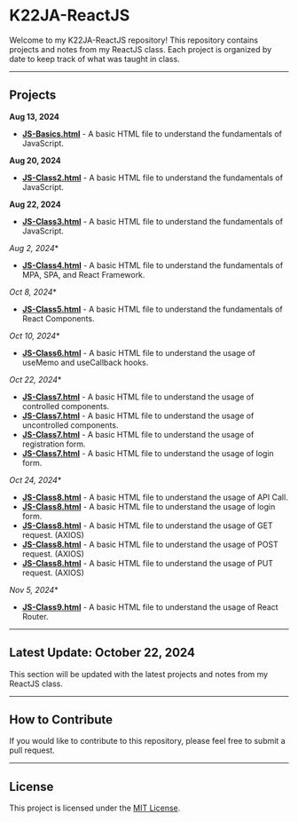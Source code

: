 # K22JA-ReactJS

Welcome to my K22JA-ReactJS repository! This repository contains projects and notes from my ReactJS class. Each project is organized by date to keep track of what was taught in class.

---

## Projects

**Aug 13, 2024**
- **[JS-Basics.html](JS-Basics.html)** - A basic HTML file to understand the fundamentals of JavaScript.

**Aug 20, 2024**
- **[JS-Class2.html](JS-Class2.html)** - A basic HTML file to understand the fundamentals of JavaScript.

**Aug 22, 2024**
- **[JS-Class3.html](JS-Class3.html)** - A basic HTML file to understand the fundamentals of JavaScript.

**Aug 2*, 2024**
- **[JS-Class4.html](JS-Class4.html)** - A basic HTML file to understand the fundamentals of MPA, SPA, and React Framework.

**Oct 8*, 2024**
- **[JS-Class5.html](JS-Class5.html)** - A basic HTML file to understand the fundamentals of React Components.

**Oct 10*, 2024**
- **[JS-Class6.html](JS-Class6.html)** - A basic HTML file to understand the usage of useMemo and useCallback hooks.

**Oct 22*, 2024**
- **[JS-Class7.html](first/src/components/ControlledComponent.jsx)** - A basic HTML file to understand the usage of controlled components.
- **[JS-Class7.html](first/src/components/UncontrolledComponent.jsx)** - A basic HTML file to understand the usage of uncontrolled components.
- **[JS-Class7.html](first/src/components/RegistrationForm.jsx)** - A basic HTML file to understand the usage of registration form.
- **[JS-Class7.html](first/src/components/Login.jsx)** - A basic HTML file to understand the usage of login form.

**Oct 24*, 2024**
- **[JS-Class8.html](task3/src/components/Stories.js)** - A basic HTML file to understand the usage of API Call.
- **[JS-Class8.html](task3/src/components/Login.js)** - A basic HTML file to understand the usage of login form.
- **[JS-Class8.html](task3/src/components/Get.js)** - A basic HTML file to understand the usage of GET request. (AXIOS)
- **[JS-Class8.html](task3/src/components/Post.js)** - A basic HTML file to understand the usage of POST request. (AXIOS)
- **[JS-Class8.html](task3/src/components/Put.js)** - A basic HTML file to understand the usage of PUT request. (AXIOS)

**Nov 5*, 2024**
- **[JS-Class9.html](/JS-Class9.js)** - A basic HTML file to understand the usage of React Router.

---

## Latest Update: October 22, 2024
This section will be updated with the latest projects and notes from my ReactJS class.

---

## How to Contribute
If you would like to contribute to this repository, please feel free to submit a pull request.

---

## License
This project is licensed under the [MIT License](LICENSE).